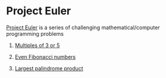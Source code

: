 # Project Euler

[Project Euler](https://projecteuler.net/) is a series of challenging mathematical/computer programming problems

1. [Multiples of 3 or 5](challenge001.php)
2. [Even Fibonacci numbers](challenge002.php)

3. [Largest palindrome product](challenge004.php)